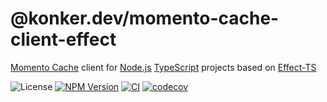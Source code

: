 # @konker.dev/momento-cache-client-effect

[Momento Cache](https://www.gomomento.com/) client for [Node.js](https://nodejs.org/) [TypeScript](https://www.typescriptlang.org/) projects based on [Effect-TS](https://www.effect.website/)

![License](https://img.shields.io/github/license/konkerdotdev/momento-cache-client-effect)
[![NPM Version](https://img.shields.io/npm/v/%40konker.dev%2Fmomento-cache-client-effect)](https://www.npmjs.com/package/@konker.dev/momento-cache-client-effect)
[![CI](https://github.com/konkerdotdev/momento-cache-client-effect/actions/workflows/ci.yml/badge.svg)](https://github.com/konkerdotdev/momento-cache-client-effect/actions/workflows/ci.yml)
[![codecov](https://codecov.io/gh/konkerdotdev/momento-cache-client-effect/graph/badge.svg?token=W3BFLXCWTH)](https://codecov.io/gh/konkerdotdev/momento-cache-client-effect)
